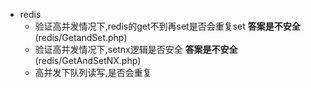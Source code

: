 + redis
    + 验证高并发情况下,redis的get不到再set是否会重复set **答案是不安全** (redis/GetandSet.php)
    + 验证高并发情况下,setnx逻辑是否安全 **答案是不安全** (redis/GetAndSetNX.php)
    + 高并发下队列读写,是否会重复